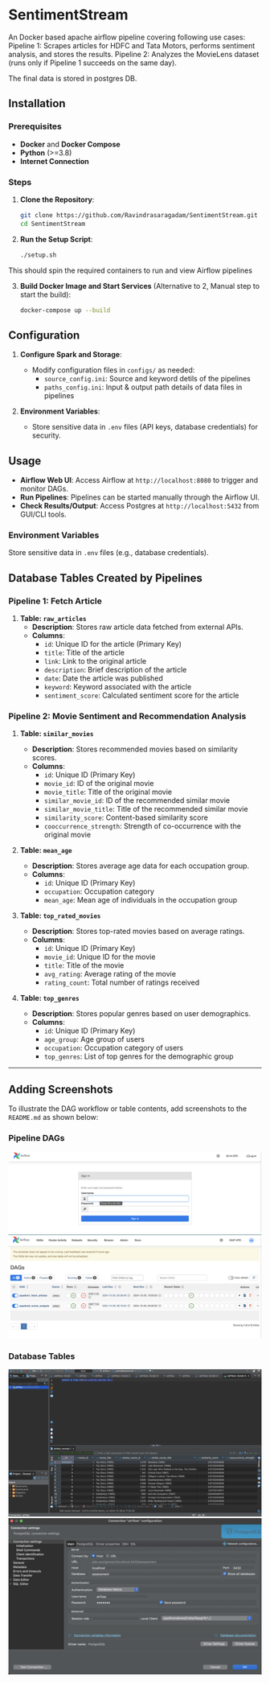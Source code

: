 # SentimentStream

An Docker based apache airflow pipeline covering following use cases:
Pipeline 1: Scrapes articles for HDFC and Tata Motors, performs sentiment analysis, and stores the results.
Pipeline 2: Analyzes the MovieLens dataset (runs only if Pipeline 1 succeeds on the same day).

The final data is stored in postgres DB.

## Installation

### Prerequisites
- **Docker** and **Docker Compose**
- **Python** (>=3.8)
- **Internet Connection**

### Steps

1. **Clone the Repository**:
    ```bash
    git clone https://github.com/Ravindrasaragadam/SentimentStream.git
    cd SentimentStream
    ```
2. **Run the Setup Script**:
    ```bash
    ./setup.sh
    ```
This should spin the required containers to run and view Airflow pipelines

3. **Build Docker Image and Start Services** (Alternative to 2, Manual step to start the build):
    ```bash
    docker-compose up --build
    ```

## Configuration

1. **Configure Spark and Storage**:
   - Modify configuration files in `configs/` as needed:
     - `source_config.ini`: Source and keyword detils of the pipelines
     - `paths_config.ini`: Input & output path details of data files in pipelines

2. **Environment Variables**:
   - Store sensitive data in `.env` files (API keys, database credentials) for security.

## Usage

- **Airflow Web UI**: Access Airflow at `http://localhost:8080` to trigger and monitor DAGs.
- **Run Pipelines**: Pipelines can be started manually through the Airflow UI.
- **Check Results/Output**: Access Postgres at `http://localhost:5432` from GUI/CLI tools.

### Environment Variables
Store sensitive data in `.env` files (e.g., database credentials).

## Database Tables Created by Pipelines

### Pipeline 1: Fetch Article

1. **Table: `raw_articles`**
   - **Description**: Stores raw article data fetched from external APIs.
   - **Columns**:
     - `id`: Unique ID for the article (Primary Key)
     - `title`: Title of the article
     - `link`: Link to the original article
     - `description`: Brief description of the article
     - `date`: Date the article was published
     - `keyword`: Keyword associated with the article
     - `sentiment_score`: Calculated sentiment score for the article

### Pipeline 2: Movie Sentiment and Recommendation Analysis

1. **Table: `similar_movies`**
   - **Description**: Stores recommended movies based on similarity scores.
   - **Columns**:
     - `id`: Unique ID (Primary Key)
     - `movie_id`: ID of the original movie
     - `movie_title`: Title of the original movie
     - `similar_movie_id`: ID of the recommended similar movie
     - `similar_movie_title`: Title of the recommended similar movie
     - `similarity_score`: Content-based similarity score
     - `cooccurrence_strength`: Strength of co-occurrence with the original movie

2. **Table: `mean_age`**
   - **Description**: Stores average age data for each occupation group.
   - **Columns**:
     - `id`: Unique ID (Primary Key)
     - `occupation`: Occupation category
     - `mean_age`: Mean age of individuals in the occupation group

3. **Table: `top_rated_movies`**
   - **Description**: Stores top-rated movies based on average ratings.
   - **Columns**:
     - `id`: Unique ID (Primary Key)
     - `movie_id`: Unique ID for the movie
     - `title`: Title of the movie
     - `avg_rating`: Average rating of the movie
     - `rating_count`: Total number of ratings received

4. **Table: `top_genres`**
   - **Description**: Stores popular genres based on user demographics.
   - **Columns**:
     - `id`: Unique ID (Primary Key)
     - `age_group`: Age group of users
     - `occupation`: Occupation category of users
     - `top_genres`: List of top genres for the demographic group

---

## Adding Screenshots

To illustrate the DAG workflow or table contents, add screenshots to the `README.md` as shown below:

### Pipeline DAGs
   ![DAG Screenshot](evidences/image.png)
   ![DAG Screenshot](evidences/image1.png)

### Database Tables
   ![Database Screenshot](evidences/image3.png)
   ![Database Config](evidences/image4.png)
